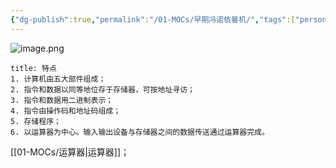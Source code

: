 ```yaml
---
{"dg-publish":true,"permalink":"/01-MOCs/早期冯诺依曼机/","tags":["personal/blog","计算机组成原理/概述"]}
---
```


![image.png](https://yelanyanyu-img-bed.oss-cn-hangzhou.aliyuncs.com/img/blog/2024/11/20241118204159.png)

```ad-summary
title: 特点
1. 计算机由五大部件组成；
2. 指令和数据以同等地位存于存储器，可按地址寻访；
3. 指令和数据用二进制表示；
4. 指令由操作码和地址码组成；
5. 存储程序；
6. 以运算器为中心。输入输出设备与存储器之间的数据传送通过运算器完成。
```

[[01-MOCs/运算器\|运算器]]；